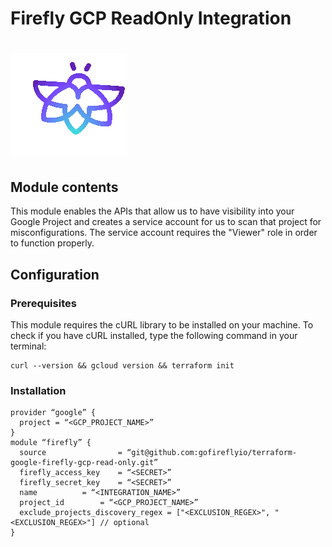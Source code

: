 # Firefly GCP ReadOnly Integration
# ![Firefly Logo](firefly.gif)

## Module contents

This module enables the APIs that allow us to have visibility into your Google Project
and creates a service account for us to scan that project for misconfigurations.
The service account requires the "Viewer" role in order to function properly.

## Configuration

### Prerequisites

This module requires the cURL library to be installed on your machine.
To check if you have cURL installed, type the following command in your terminal:

```shell script
curl --version && gcloud version && terraform init
```

### Installation

```hcl-terraform
provider “google” {
  project = “<GCP_PROJECT_NAME>”
}
module “firefly” {
  source                = “git@github.com:gofireflyio/terraform-google-firefly-gcp-read-only.git”
  firefly_access_key    = “<SECRET>”
  firefly_secret_key    = “<SECRET>”
  name  		= “<INTEGRATION_NAME>”
  project_id	 	= “<GCP_PROJECT_NAME>”
  exclude_projects_discovery_regex = ["<EXCLUSION_REGEX>", "<EXCLUSION_REGEX>"] // optional
}
```
